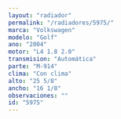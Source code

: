 ```yaml
---
layout: "radiador"
permalink: "/radiadores/5975/"
marca: "Volkswagen"
modelo: "Golf"
ano: "2004"
motor: "L4 1.8 2.0"
transmision: "Automática"
parte: "M-914"
clima: "Con clima"
alto: "25 5/8"
ancho: "16 1/8"
observaciones: ""
id: "5975"
---
```


